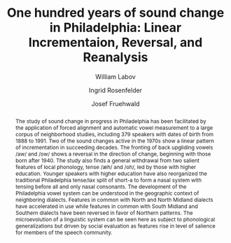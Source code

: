 ---
abstract: "The study of sound change in progress in Philadelphia has been facilitated\
  \ by the application of forced alignment and automatic vowel measurement to a large\
  \ corpus of neighborhood studies, including 379 speakers with dates of birth from\
  \ 1888 to 1991. Two of the sound changes active in the 1970s show a linear pattern\
  \ of incrementation in succeeding decades. The fronting of back upgliding vowels\
  \ /aw/ and /ow/ shows a reversal in the direction of change, beginning with those\
  \ born after 1940. The study also finds a general withdrawal from two salient features\
  \ of local phonology, tense /\xE6h/ and /oh/, led by those with higher education.\
  \ Younger speakers with higher education have also reorganized the traditional Philadelphia\
  \ tense/lax split of short-a to form a nasal system with tensing before all and\
  \ only nasal consonants. The development of the Philadelphia vowel system can be\
  \ understood in the geographic context of neighboring dialects. Features in common\
  \ with North and North Midland dialects have accelerated in use while features in\
  \ common with South Midland and Southern dialects have been reversed in favor of\
  \ Northern patterns. The microevolution of a linguistic system can be seen here\
  \ as subject to phonological generalizations but driven by social evaluation as\
  \ features rise in level of salience for members of the speech community."
author:
- William Labov
- Ingrid Rosenfelder
- Josef Fruehwald
category: paper
doi: 10.1353/lan.2013.0015
layout: publication
number: '1'
p_url: https://muse.jhu.edu/article/503024
pages: 30--65
published: Language
tags:
- sociolinguistics
- variation
- sound change
- dialect geography
- philadelphia english
title: 'One hundred years of sound change in Philadelphia: Linear Incrementaion, Reversal,
  and Reanalysis'
volume: '89'
year: '2013'
---